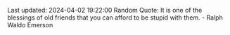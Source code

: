 Last updated: 2024-04-02 19:22:00
Random Quote: It is one of the blessings of old friends that you can afford to be stupid with them. - Ralph Waldo Emerson